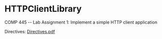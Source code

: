 # HTTPClientLibrary
COMP 445 -- Lab Assignment 1: Implement a simple HTTP client application

Directives: [Directives.pdf](https://github.com/viveanban/HTTPClient/blob/master/Directives.pdf)
